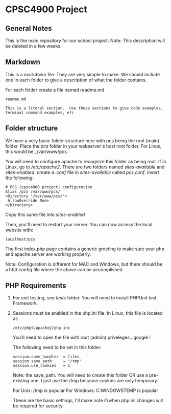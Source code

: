 # CPSC4900 Project

## General Notes

This is the main repository for our school project.
Note: This description will be deleted in a few weeks.

## Markdown
This is a markdown file.  They are very simple to make.  We should include one in each folder to give a description of what the folder contains.

For each folder create a file named readme.md


```
readme.md

This is a literal section.  Use these sections to give code examples,
terminal command examples, etc
```


## Folder structure

We have a very basic folder structure here with pcs being the root (main) folder.  Place the _pcs_ folder in your webserver's host root folder.  For Linux, this would be
_/var/www/pcs.

You will need to configure apache to recognize this folder as being root.  If in Linux, go to _/etc/apache2_.  There are two folders named _sites-available_ and _sites-enabled_. create a _.conf_ file in _sites-available_ called _pcs.conf_. Insert the following:

```
# PCS (cpsc4900 project) configuration
Alias /pcs /var/www/pcs/
<Directory "/var/www/pcs/">
 AllowOverride None
</Directory>
```

Copy this same file into _sites-enabled_

Then, you'll need to restart your server.  You can now access the local website with:

```
localhost/pcs
```

The first index.php page contains a generic greeting to make sure your php and apache server are working properly.

Note: Configuration is different for MAC and Windows, but there should be a httd.config file where the above can be accomplished.

## PHP Requirements

1. For unit testing, see _tests_ folder.  You will need to install PHPUnit test Framework.

2. Sessions must be enabled in the php.ini file. In Linux, this file is located at:

    ```
    /etc/php5/apache2/php.ini
    ```
    
    You'll need to open the file with root (admin) priveleges...google !
    
    The following need to be set in this folder:
    
    ```
    session.save_handler  = files
    session.save_path     = "/tmp"
    session.use_cookies   = 1
    ```
    Note: the save_path. You will need to create this folder OR use a pre-  existing one. I just use the /tmp because cookies are only temporary. 
    
    For Unix: /tmp is popular
    For Windows: C:WINDOWSTEMP is popular

    These are the basic settings, I'll make note if/when php.ini changes will be required for security.



